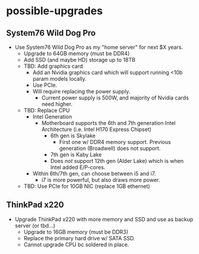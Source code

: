 # possible-upgrades

## System76 Wild Dog Pro

- Use System76 Wild Dog Pro as my "home server" for next $X years.
    - Upgrade to 64GB memory (must be DDR4)
    - Add SSD (and maybe HD) storage up to 18TB
    - TBD: Add graphics card
        - Add an Nvidia graphics card which will support running <10b param models locally.
        - Use PCIe.
        - Will require replacing the power supply.
            - Current power supply is 500W, and majority of Nvidia cards need higher.
    - TBD: Replace CPU
        - Intel Generation
            - Motherboard supports the 6th and 7th generation Intel Architecture (i.e. Intel H170 Express Chipset)
                - 6th gen is Skylake
                    - First one w/ DDR4 memory support. Previous generation (Broadwell) does not support.
                - 7th gen is Kaby Lake
                - Does _not_ support 12th gen (Alder Lake) which is when Intel added E/P-cores.
        - Within 6th/7th gen, can choose between i5 and i7.
            - i7 is more powerful, but also draws more power.
    - TBD: Use PCIe for 10GB NIC (replace 1GB ethernet)

## ThinkPad x220

- Upgrade ThinkPad x220 with more memory and SSD and use as backup server (or
  tbd...)
    - Upgrade to 16GB memory (must be DDR3)
    - Replace the primary hard drive w/ SATA SSD.
    - Cannot upgrade CPU bc soldered in place.
